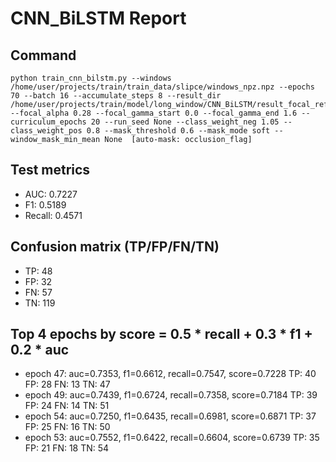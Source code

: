 # CNN_BiLSTM Report

## Command
```
python train_cnn_bilstm.py --windows /home/user/projects/train/train_data/slipce/windows_npz.npz --epochs 70 --batch 16 --accumulate_steps 8 --result_dir /home/user/projects/train/model/long_window/CNN_BiLSTM/result_focal_refine/cw05_fg06 --focal_alpha 0.28 --focal_gamma_start 0.0 --focal_gamma_end 1.6 --curriculum_epochs 20 --run_seed None --class_weight_neg 1.05 --class_weight_pos 0.8 --mask_threshold 0.6 --mask_mode soft --window_mask_min_mean None  [auto-mask: occlusion_flag]
```

## Test metrics
- AUC: 0.7227
- F1: 0.5189
- Recall: 0.4571
## Confusion matrix (TP/FP/FN/TN)
- TP: 48
- FP: 32
- FN: 57
- TN: 119

## Top 4 epochs by score = 0.5 * recall + 0.3 * f1 + 0.2 * auc
- epoch 47: auc=0.7353, f1=0.6612, recall=0.7547, score=0.7228  TP: 40 FP: 28 FN: 13 TN: 47
- epoch 49: auc=0.7439, f1=0.6724, recall=0.7358, score=0.7184  TP: 39 FP: 24 FN: 14 TN: 51
- epoch 54: auc=0.7250, f1=0.6435, recall=0.6981, score=0.6871  TP: 37 FP: 25 FN: 16 TN: 50
- epoch 53: auc=0.7552, f1=0.6422, recall=0.6604, score=0.6739  TP: 35 FP: 21 FN: 18 TN: 54
